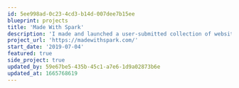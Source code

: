 ```yaml
---
id: 5ee998ad-0c23-4cd3-b14d-007dee7b15ee
blueprint: projects
title: 'Made With Spark'
description: 'I made and launched a user-submitted collection of websites using Laravel Spark'
project_url: 'https://madewithspark.com/'
start_date: '2019-07-04'
featured: true
side_project: true
updated_by: 59e67be5-435b-45c1-a7e6-1d9a02873b6e
updated_at: 1665768619
---
```

